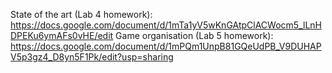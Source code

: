 State of the art (Lab 4 homework): https://docs.google.com/document/d/1mTa1yV5wKnGAtpClACWocm5_lLnHDPEKu6ymAFs0vHE/edit
Game organisation (Lab 5 homework): https://docs.google.com/document/d/1mPQm1UnpB81GQeUdPB_V9DUHAPV5p3gz4_D8yn5F1Pk/edit?usp=sharing
